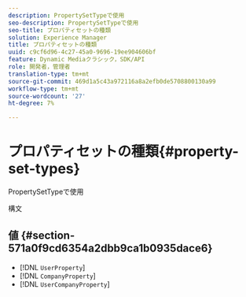 ```yaml
---
description: PropertySetTypeで使用
seo-description: PropertySetTypeで使用
seo-title: プロパティセットの種類
solution: Experience Manager
title: プロパティセットの種類
uuid: c9cf6d96-4c27-45a0-9696-19ee904606bf
feature: Dynamic Mediaクラシック，SDK/API
role: 開発者，管理者
translation-type: tm+mt
source-git-commit: 469d1a5c43a972116a8a2efb0de5708800130a99
workflow-type: tm+mt
source-wordcount: '27'
ht-degree: 7%

---
```



# プロパティセットの種類{#property-set-types}

PropertySetTypeで使用

構文

## 値 {#section-571a0f9cd6354a2dbb9ca1b0935dace6}

* [!DNL `UserProperty`]
* [!DNL `CompanyProperty`]
* [!DNL `UserCompanyProperty`]


